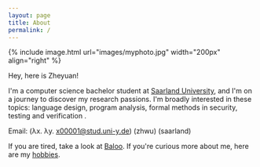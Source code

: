 ```yaml
---
layout: page
title: About
permalink: /
---
```

{% include image.html url="images/myphoto.jpg" width="200px" align="right" %}

Hey, here is Zheyuan! 

I'm a computer science bachelor student at [Saarland University], and I'm on a journey to discover my research passions. I'm broadly interested in these topics: 
language design,
program analysis, 
formal methods in security, 
testing and verification
.

<!-- I enjoy learning new abstract theories at university and would like to find more motivation through practice. So I am currently looking for a student job in coding, for any ideas or information please feel free to [email me] :D -->

Email: (λx. λy. x00001@stud.uni-y.de) (zhwu) (saarland)

If you are tired, take a look at [Baloo].
If you're curious more about me, here are my [hobbies].

[Saarland University]: https://saarland-informatics-campus.de/

[drop me an email]: mailto:zhwu00001@stud.uni-saarland.de

[hobbies]: /misc/

[Baloo]: /baloo/